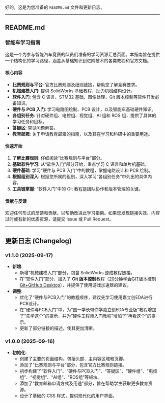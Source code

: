 好的，这是为您准备的 `README.md` 文件和更新日志。

-----

## README.md

### 智能车学习指南

这是一个为参与智能汽车竞赛的队员们准备的学习资源汇总页面。本指南旨在提供一个结构化的学习路径，涵盖从基础知识到进阶技术的各类教程和官方文档。

#### 核心内容

  * **比赛规则与平台**: 官方比赛规则及细则链接，帮助您了解竞赛要求。
  * **机械建模入门**: 提供 SolidWorks 基础教程，助力机械结构设计。
  * **软件入门**: 包含 C 语言、STM32 基础、图像处理、Git 版本控制等软件开发必备知识。
  * **硬件与 PCB 入门**: 学习电路图绘制、PCB 设计，以及智能车基础硬件知识。
  * **各组别任务**: 针对硬件组、电控组、视觉组、AI 组和 ROS 组，提供了具体的学习任务和目标。
  * **答疑区**: 常见问题解答。
  * **教育邮箱**: 关于申请教育邮箱的指南，以及其在学习和科研中的重要用途。

#### 快速开始

1.  **了解比赛规则**: 仔细阅读“比赛规则与平台”部分。
2.  **基础软件学习**: 从“软件入门”部分开始，重点学习 C 语言和单片机基础。
3.  **硬件基础**: 学习“硬件与 PCB 入门”中的教程，掌握电路设计和 PCB 绘制。
4.  **根据组别深入**: 根据您所属的组别，深入学习“各组别任务”中列出的具体内容。
5.  **工具链掌握**: “软件入门”中的 Git 教程是团队协作和版本管理的关键。

#### 贡献与反馈

欢迎任何形式的反馈和贡献，以帮助改进此学习指南。如果您发现链接失效、内容过时或有新的优质资源，请提交 Issue 或 Pull Request。

-----

## 更新日志 (Changelog)

### v1.1.0 (2025-09-17)

  * **新增**:
      * 新增“机械建模入门”部分，包含 SolidWorks 速成教程链接。
      * 在“软件入门”部分，加入了 **Git 版本控制**教程（[20分钟学会GIT版本控制Git+GitHub Desktop](https://www.google.com/search?q=https://www.bilibili.com/video/BV1kA4y1D7Xp/)），并提供了使用游戏加速器的建议。
  * **调整**:
      * 优化了“硬件与PCB入门”的教程顺序，建议先学习使用嘉立创EDA进行PCB设计。
      * 在“硬件与PCB入门”中，为“国一学长带你学嘉立创EDA专业版”教程增加了“先学这个”的提示，并为“硬件工程师入门教程”增加了“再看这个”的提示。
      * 更新了部分链接的描述，使其更加清晰。

### v1.0.0 (2025-09-16)

  * **初始化**:
      * 创建了主要的页面结构，包括头部、主内容区域和页脚。
      * 添加了“比赛规则与平台”部分，包含官方比赛规则链接。
      * 初步构建了“软件入门”、“硬件与PCB入门”、“答疑区”、“硬件组”、“电控组”、“视觉组”、“AI组”、“ROS组”等板块。
      * 添加了“教育邮箱申请方式及用途”部分，旨在帮助学生获取更多教育资源。
      * 设计了基础的 CSS 样式，提供现代化的用户界面。